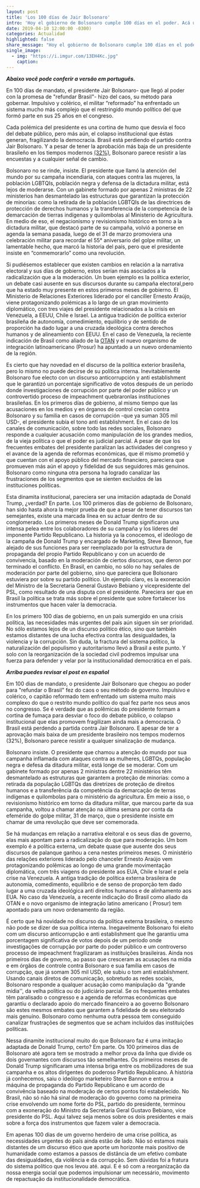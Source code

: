 ```yaml
---
layout: post
title: 'Los 100 días de Jair Bolsonaro'
intro: 'Hoy el gobierno de Bolsonaro cumple 100 días en el poder. Acá un análisis de su gestión y sus errores.'
date: 2019-04-10 12:00:00 -0300)
categories: Actualidad
highlighted: false
share_message: "Hoy el gobierno de Bolsonaro cumple 100 días en el poder. Acá un análisis de su gestión y sus errores @ciudadaniai."
single_image:
  - img: "https://i.imgur.com/13EH4Kc.jpg"
    caption: 
---
```

***Abaixo você pode conferir a versão em português.***

En 100 días de mandato, el presidente Jair Bolsonaro- que llegó al poder con la promesa de "refundar Brasil"- hizo del caos, su método para gobernar. Impulsivo y colérico, el militar “reformado” ha enfrentado un sistema mucho más complejo que el restringido mundo político del que formó parte en sus 25 años en el congreso. 

Cada polémica del presidente es una cortina de humo que desvía el foco del debate público, pero más aún, el colapso institucional que éstas generan, fragilizando la democracia. Brasil está perdiendo el partido contra Jair Bolsonaro. Y a pesar de tener la aprobación más baja de un presidente brasileño en los tiempos modernos [(32%)](https://g1.globo.com/politica/noticia/2019/04/07/32percent-aprovam-e-30percent-desaprovam-o-governo-bolsonaro-diz-datafolha.ghtml), Bolsonaro parece resistir a las encuestas y a cualquier señal de cambio. 

Bolsonaro no se rinde, insiste. El presidente que llamó la atención del mundo por su campaña incendiaria, con ataques contra las mujeres, la población LGBTQIs, población negra y defensa de la dictadura militar, está lejos de moderarse. Con un gabinete formado por apenas 2 ministras de 22 ministerios han desmantelado las estructuras que garantizan la protección de minorías: como la retirada de la población LGBTQIs de las directrices de protección de derechos humanos y la transferencia de la competencia de la demarcación de tierras indígenas y quilombolas al Ministerio de  Agricultura. En medio de eso, el negacionismo y revisionismo histórico en torno a la dictadura militar, que destacó parte de su campaña, volvió a ponerse en agenda la semana pasada, luego de el 31 de marzo promoviera una celebración militar para recordar el 55° aniversario del golpe militar, un lamentable hecho, que marcó la historia del país, pero que el presidente insiste en “conmemorarlo” como una revolución. 

Si pudiésemos establecer que existen cambios en relación a la narrativa electoral y sus días de gobierno, estos serían más asociados a la radicalización que a la moderación. Un buen ejemplo es la política exterior, un debate casi ausente en sus discursos durante su campaña electoral,pero que ha estado muy presente en estos primeros meses de gobierno. El Ministerio de Relaciones Exteriores liderado por el canciller Ernesto Araújo, viene protagonizando polémicas a lo largo de un gran movimiento diplomático, con tres viajes del presidente relacionados a la crisis en Venezuela, a EEUU, Chile e Israel. La antigua tradición de política exterior brasileña de autonomía, comedimiento, equilibrio y de sentido de proporción ha dado lugar a una cruzada ideológica contra derechos humanos y de alineamiento con EEUU. En el caso de Venezuela, la reciente indicación de Brasil como aliado de la [OTAN](https://www.nato.int/) y el nuevo organismo de integración latinoamericano (Prosur) ha apuntado a un nuevo ordenamiento de la región.

Es cierto que hay novedad en el discurso de la política exterior brasileña, pero lo mismo no puede decirse de su política interna. Inevitablemente Bolsonaro fue electo con un discurso anticorrupción y anti establishment que le garantizó un porcentaje significativo de votos después de un período donde investigaciones de corrupción por parte del poder público y un controvertido proceso de impeachment quebraronlas instituciones brasileñas. En los primeros días de gobierno, al mismo tiempo que las acusaciones en los medios y en órganos de control crecían contra Bolsonaro y su familia en casos de corrupción -que ya suman 305 mil USD-, el presidente subía el tono anti establishment. En el caso de los canales de comunicación, sobre todo las redes sociales, Bolsonaro responde a cualquier acusación como manipulación de los grandes medios, de la vieja política o que el poder es judicial parcial. A pesar de que los frecuentes embates del presidente paralizan las actividades del congreso y el avance de la agenda de reformas económicas, que él mismo prometió y que cuentan con el apoyo público del mercado financiero, pareciera que promueven más aún el apoyo y fidelidad de sus seguidores más genuinos. Bolsonaro como ninguna otra persona ha logrado canalizar las frustraciones de los segmentos que se sienten excluidos de las instituciones políticas.

Esta dinamita institucional, pareciera ser una imitación adaptada de Donald Trump, ¿verdad? En parte. Los 100 primeros días de gobierno de Bolsonaro, han sido hasta ahora la mejor prueba de que a pesar de tener discursos tan semejantes, existe una marcada línea en su actuar dentro de su conglomerado. Los primeros meses de Donald Trump significaron una intensa pelea entre los colaboradores de su campaña y los líderes del imponente Partido Republicano. La historia ya la conocemos, el ideólogo de la campaña de Donald Trump y encargado de Marketing, Steve Bannon, fue alejado de sus funciones para ser reemplazado por la estructura de propaganda del propio Partido Republicano y con un acuerdo de convivencia, basado en la moderación de ciertos discursos, que dieron por terminado el conflicto. En Brasil, en cambio, no sólo no hay señales de moderación por parte del gobierno, sino que pareciera que Bolsonaro estuviera por sobre su partido político. Un ejemplo claro, es la exoneración del Ministro de la Secretaria General Gustavo Bebiano y vicepresidente del PSL, como resultado de una disputa con el presidente. Pareciera ser que en Brasil la política se trata más sobre el presidente que sobre fortalecer los instrumentos que hacen valer la democracia.

En los primero 100 días de gobierno, en un país sumergido en una crisis política, las necesidades más urgentes del país aún siguen sin ser prioridad. No sólo estamos lejos de un discurso político ético, sino que también estamos distantes de una lucha efectiva contra las desigualdades, la violencia y la corrupción. Sin duda, la fractura del sistema político, la naturalización del populismo y autoritarismo llevó a Brasil a este punto. Y solo con la reorganización de la sociedad civil podremos impulsar una fuerza para defender y velar por la institucionalidad democrática en el país. 


***Arriba puedes revisar el post en español***

Em 100 dias de mandato, o presidente Jair Bolsonaro que chegou ao poder para "refundar o Brasil" fez do caos o seu método de governo. Impulsivo e colérico, o capitão reformado tem enfrentado um sistema muito mais complexo do que o restrito mundo político do qual fez parte nos seus anos no congresso. Se é verdade que as polêmicas do presidente formam a cortina de fumaça para desviar o foco do debate público, o colapso institucional que elas promovem fragilizam ainda mais a democracia. O Brasil está perdendo a partida contra Jair Bolsonaro. E apesar de ter a aprovação mais baixa de um presidente brasileiro nos tempos modernos (32%), Bolsonaro parece resistir  a qualquer sinalização de mudança.

Bolsonaro insiste. O presidente que chamou a atenção do mundo por sua campanha inflamada com ataques contra as mulheres, LGBTQs, população negra e defesa da ditadura militar, está longe de se moderar. Com um gabinete formado por apenas 2 ministras dentre 22 ministérios têm desmantelado as estruturas que garantem a proteção de minorias: como a retirada da população LGBTQs das diretrizes de proteção de direitos humanos e a transferência da competência da demarcação de terras indígenas e quilombolas para o ministério da agricultura. Em meio a isso, o revisionismo histórico em torno da ditadura militar, que marcou parte da sua campanha, voltou a chamar atenção na última semana por conta da efeméride do golpe militar, 31 de março, que o presidente insiste em chamar de uma revolução que deve ser comemorada. 

Se há mudanças  em relação a narrativa eleitoral e os seus dias de governo, elas mais apontam para a radicalização do que para moderação. Um bom exemplo é a  política externa, um debate quase que ausente dos seus discursos de palanque ganhou a cena nestes primeiros meses. O ministério das relações exteriores liderado pelo chanceler Ernesto Araújo vem protagonizando polêmicas ao longo de uma grande movimentação diplomática, com três viagens do presidente aos EUA, Chile e Israel e pela crise na Venezuela. A antiga tradição de política externa brasileira de autonomia, comedimento, equilíbrio e de senso de proporção tem dado lugar a uma cruzada ideológica anti direitos humanos e de alinhamento aos EUA. No caso da Venezuela, a recente indicação do Brasil como aliado da OTAN e o novo organismo de integração latino americano ( Prosur) tem apontado para um novo ordenamento da região.

É certo que há novidade no discurso da política externa brasileira, o mesmo não pode se dizer de sua política interna. Inegavelmente Bolsonaro foi eleito com um discurso anticorrupção e anti establishment que lhe garantiu uma porcentagem significativa de votos depois de um período onde investigações de corrupção por parte do poder público e um controverso processo de impeachment fragilizaram as instituições brasileiras. Ainda nos primeiros dias de governo, ao passo que cresceram as acusações na mídia e em órgãos de controle contra Bolsonaro e sua família em casos de corrupção, que já somam 305 mil USD, ele subiu o tom anti establishment. Usando canais diretos de comunicação, sobretudo as redes sociais, Bolsonaro responde a qualquer acusação como manipulação da "grande mídia'', da velha política ou do judiciário parcial. Se os frequentes embates têm paralisado o congresso e a agenda de reformas econômicas que garantiu o declarado apoio do mercado financeiro a ao governo Bolsonaro são estes mesmos embates que garantem a fidelidade de seu eleitorado mais genuíno. Bolsonaro como nenhuma outra pessoa tem conseguido canalizar frustrações de segmentos que se acham incluídos das instituições políticas. 

Nessa dinamite institucional muito do que Bolsonaro faz é uma imitação adaptada de Donald Trump, certo? Em parte. Os 100 primeiros dias de Bolsonaro até agora tem se mostrado a melhor prova da linha que divide os dois governantes com discursos tão semelhantes. Os primeiros meses de Donald Trump significaram uma intensa briga entre os mobilizadores de sua campanha e os altos dirIgentes do poderoso Partido Republicano. A história já conhecemos, saiu o ideólogo marketeiro Steve Bannon e entrou a máquina de propaganda do Partido Republicano e um acordo de convivência baseado na moderação de certos pontos foi estabelecido. No Brasil, não só não há sinal de moderação do governo como na primeira crise envolvendo um nome forte do PSL, partido do presidente, terminou com a exoneração do Ministro da Secretaria Geral Gustavo Bebiano, vice presidente do PSL. Aqui talvez seja menos sobre os dois presidentes e mais sobre a força dos instrumentos que fazem valer a democracia.

Em apenas 100 dias de um governo herdeiro de uma crise política, as necessidades urgentes do país ainda estão de lado. Não só estamos mais distantes de um discurso ético que aporte um horizonte mais positivo de humanidade como estamos a passos de distância de um efetivo combate das desigualdades, da violência e da corrupção. Sem dúvidas foi a fratura do sistema político que nos levou até. aqui.  E é só com a reorganização da nossa energia social que podemos impulsionar um necessário, movimento de repactuação da institucionalidade democrática. 



